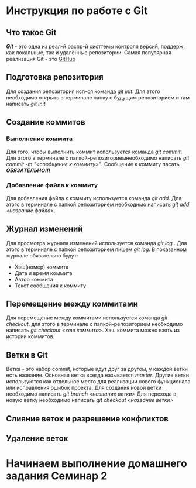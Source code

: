 # Инструкция по работе с Git

## Что такое Git
***Git*** - это одна из реал-й распр-й систтемы контроля версий, поддерж. как локальные, так и удалённые репозитории. Самая популярная реализация Git - это [GitHub](https://github.com)

## Подготовка репозитория
Для создания репозитория исп-ся команда *git init*. Для этого необходимо открыть в терминале папку с будущим репозиторием и там написать *git init*

## Создание коммитов

### Выполнение коммита
Для того, чтобы выполнить коммит используется команда *git commit*. Для этого в терминале с папкой-репозиториемнеобходимо написать *git commit -m "<сообщение к коммиту>"*. Сообщение к коммиту пасать ***ОБЯЗАТЕЛЬНО!!!***

### Добавление файла к коммиту 
Для добавления файла к коммиту используется команда *git add*. Для этого в терминале с папкой репозиторием необходимо написать *git add <название файла>*.

## Журнал изменений
Для просмотра журнала изменений используется команда *git log* . Для этого в терминале с папкой репозиторием пишем *git log*. В показанном журнале обязательно будут:
* Хэш(номер) коммита
* Дата и время коммита
* Автор коммита
* Текст сообщения к коммиту

## Перемещение между коммитами
Для перемещение между коммитами используется команда *git checkout*. для этого в терминале с папкой-репозиторием необходимо написать *git checkout <хеш коммита>*. Хэш коммита можно взять из истории коммитов.

## Ветки в Git
Ветка - это набор commit, которые идут друг за другом, у каждой ветки есть название. Основная ветка всегда называется *master*. Другие ветки используются как отдельное место для реализации нового функционала или исправления ошибок проекта.
Для создания новой ветки необходимо написать *git branch <название ветки>*
Для перехода в новую ветку необходимо написать *git checkout <название ветки>*

## Слияние веток и разрешение конфликтов

## Удаление веток

# Начинаем выполнение домашнего задания Семинар 2
